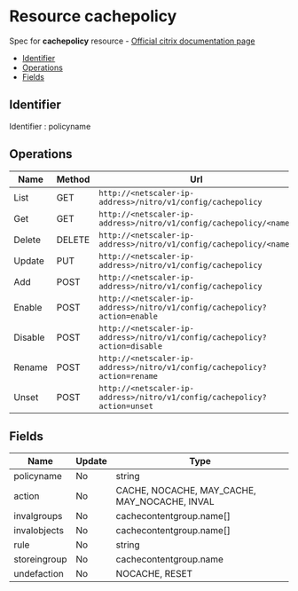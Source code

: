 # Resource cachepolicy

Spec for **cachepolicy** resource - [Official citrix documentation page](https://developer-docs.citrix.com/projects/netscaler-nitro-api/en/12.0/configuration/integrated-caching/cachepolicy/cachepolicy/)

- [Identifier](#identifier)
- [Operations](#operations)
- [Fields](#fields)

## Identifier

Identifier : policyname

## Operations

| Name | Method | Url |
|----|----|----|
| List | GET | `http://<netscaler-ip-address>/nitro/v1/config/cachepolicy` |
| Get | GET | `http://<netscaler-ip-address>/nitro/v1/config/cachepolicy/<name>` |
| Delete | DELETE | `http://<netscaler-ip-address>/nitro/v1/config/cachepolicy/<name>` |
| Update | PUT | `http://<netscaler-ip-address>/nitro/v1/config/cachepolicy` |
| Add | POST | `http://<netscaler-ip-address>/nitro/v1/config/cachepolicy` |
| Enable | POST | `http://<netscaler-ip-address>/nitro/v1/config/cachepolicy?action=enable` |
| Disable | POST | `http://<netscaler-ip-address>/nitro/v1/config/cachepolicy?action=disable` |
| Rename | POST | `http://<netscaler-ip-address>/nitro/v1/config/cachepolicy?action=rename` |
| Unset | POST | `http://<netscaler-ip-address>/nitro/v1/config/cachepolicy?action=unset` |

## Fields

| Name | Update | Type |
|----|----|----|
| policyname | No | string |
| action | No | CACHE, NOCACHE, MAY_CACHE, MAY_NOCACHE, INVAL |
| invalgroups | No | cachecontentgroup.name[] |
| invalobjects | No | cachecontentgroup.name[] |
| rule | No | string |
| storeingroup | No | cachecontentgroup.name |
| undefaction | No | NOCACHE, RESET |

